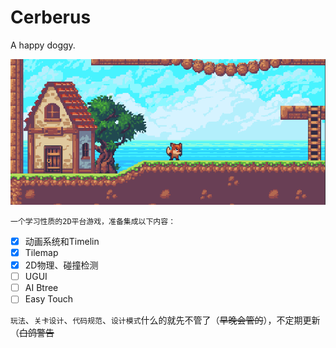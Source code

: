 # Cerberus
 A happy doggy.  
   
![preview](/Preview1.png "蓝天、白云、狗子")
  
    一个学习性质的2D平台游戏，准备集成以下内容：

- [x] 动画系统和Timelin  
- [x] Tilemap  
- [x] 2D物理、碰撞检测  
- [ ] UGUI  
- [ ] AI Btree  
- [ ] Easy Touch  

`玩法`、`关卡设计`、`代码规范`、`设计模式`什么的就先不管了（~~早晚会管的~~），不定期更新（~~白鸽警告~~
